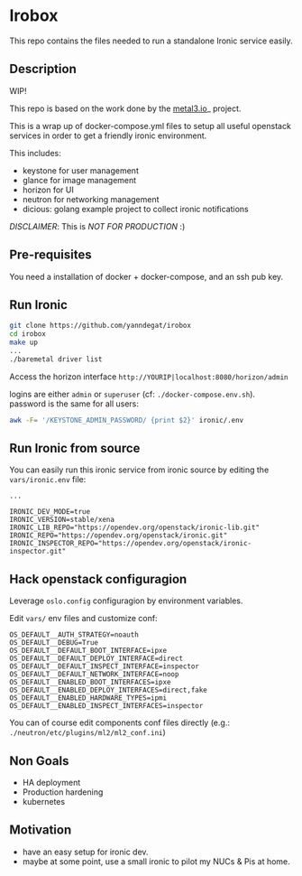 Irobox
======

This repo contains the files needed to run a standalone Ironic service easily.


Description
-----------

WIP!

This repo is based on the work done by the [metal3.io](https://github.com/metal3-io/ "metal3.io")_ project.

This is a wrap up of docker-compose.yml files to setup all useful openstack services in order to get a friendly ironic environment.

This includes:

- keystone for user management
- glance for image management
- horizon for UI
- neutron for networking management 
- dicious: golang example project to collect ironic notifications

_DISCLAIMER_: This is *NOT FOR PRODUCTION* :)

Pre-requisites
--------------

You need a installation of docker + docker-compose, and an ssh pub key.

Run Ironic 
----------

``` sh
git clone https://github.com/yanndegat/irobox
cd irobox
make up
...
./baremetal driver list
```

Access the horizon interface `http://YOURIP|localhost:8080/horizon/admin` 

logins are either `admin` or `superuser` (cf: `./docker-compose.env.sh`).
password is the same for all users:

```sh
awk -F= '/KEYSTONE_ADMIN_PASSWORD/ {print $2}' ironic/.env
```


Run Ironic from source
----------------------

You can easily run this ironic service from ironic source by editing the `vars/ironic.env` file:


``` ironic.env
...

IRONIC_DEV_MODE=true
IRONIC_VERSION=stable/xena
IRONIC_LIB_REPO="https://opendev.org/openstack/ironic-lib.git"
IRONIC_REPO="https://opendev.org/openstack/ironic.git"
IRONIC_INSPECTOR_REPO="https://opendev.org/openstack/ironic-inspector.git"
```


Hack openstack configuragion
-------------------------

Leverage `oslo.config` configuragion by environment variables.

Edit `vars/` env files and customize conf:

``` ironic.env
OS_DEFAULT__AUTH_STRATEGY=noauth
OS_DEFAULT__DEBUG=True
OS_DEFAULT__DEFAULT_BOOT_INTERFACE=ipxe
OS_DEFAULT__DEFAULT_DEPLOY_INTERFACE=direct
OS_DEFAULT__DEFAULT_INSPECT_INTERFACE=inspector
OS_DEFAULT__DEFAULT_NETWORK_INTERFACE=noop
OS_DEFAULT__ENABLED_BOOT_INTERFACES=ipxe
OS_DEFAULT__ENABLED_DEPLOY_INTERFACES=direct,fake
OS_DEFAULT__ENABLED_HARDWARE_TYPES=ipmi
OS_DEFAULT__ENABLED_INSPECT_INTERFACES=inspector
```

You can of course edit components conf files directly (e.g.: `./neutron/etc/plugins/ml2/ml2_conf.ini`)

Non Goals
----------

- HA deployment
- Production hardening
- kubernetes

Motivation
----------

- have an easy setup for ironic dev.
- maybe at some point, use a small ironic to pilot my NUCs & Pis at home.
